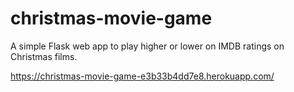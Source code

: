 # christmas-movie-game

A simple Flask web app to play higher or lower on IMDB ratings on Christmas films.

https://christmas-movie-game-e3b33b4dd7e8.herokuapp.com/
